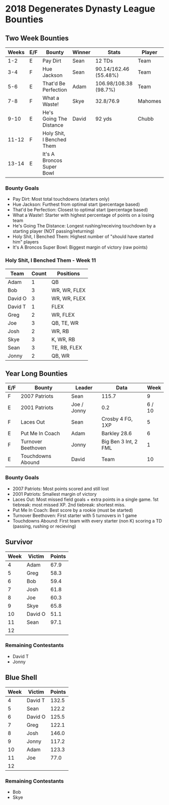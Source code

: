 # 2018 Degenerates Dynasty League Bounties

## Two Week Bounties

| Weeks | E/F | Bounty                    | Winner | Stats                  | Player  |
|-------|-----|---------------------------|--------|------------------------|---------|
|   1-2 |   E | Pay Dirt                  |   Sean |                12 TDs  |    Team |
|   3-4 |   F | Hue Jackson               |   Sean |  90.14/162.46 (55.48%) |    Team |
|   5-6 |   E | That'd Be Perfection      |   Adam |  106.98/108.38 (98.7%) |    Team |
|   7-8 |   F | What a Waste!             |   Skye |              32.8/76.9 | Mahomes |
|  9-10 |   E | He's Going The Distance   |  David |                 92 yds |   Chubb |
| 11-12 |   F | Holy Shit, I Benched Them |        |                        |         |
| 13-14 |   E | It's A Broncos Super Bowl |        |                        |         |

### Bounty Goals

  - Pay Dirt: Most total touchdowns (starters only)
  - Hue Jackson: Furthest from optimal start (percentage based)
  - That'd be Perfection: Closest to optimal start (percentage based)
  - What a Waste!: Starter with highest percentage of points on a losing team
  - He's Going The Distance: Longest rushing/receiving touchdown by a starting player (NOT passing/returning)
  - Holy Shit, I Benched Them: Highest number of "should have started him" players
  - It's A Broncos Super Bowl: Biggest margin of victory (raw points)

### Holy Shit, I Benched Them - Week 11

| Team    |  Count | Positions    |
|---------|--------|--------------|
|    Adam |      1 |           QB |
|     Bob |      3 | WR, WR, FLEX |
| David O |      3 | WR, WR, FLEX |
| David T |      1 |         FLEX |
|    Greg |      2 |     WR, FLEX |
|     Joe |      3 |   QB, TE, WR |
|    Josh |      2 |       WR, RB |
|    Skye |      3 |    K, WR, RB |
|    Sean |      3 | TE, RB, FLEX |
|   Jonny |      2 |       QB, WR |

## Year Long Bounties

| E/F | Bounty                    | Leader      | Data                  | Week   |
|-----|---------------------------|-------------|-----------------------|--------|
|   F | 2007 Patriots             |   Sean      |                 115.7 |      9 |
|   E | 2001 Patriots             | Joe / Jonny |                   0.2 | 6 / 10 |
|   F | Laces Out                 |   Sean      | Crosby      4 FG, 1XP |      5 |
|   E | Put Me In Coach           |   Adam      | Barkley          28.6 |      6 |
|   F | Turnover Beethoven        |  Jonny      | Big Ben  3 Int, 2 FML |      1 |
|   E | Touchdowns Abound         |  David      | Team                  |     10 |

### Bounty Goals

  - 2007 Patriots: Most points scored and still lost
  - 2001 Patriots: Smallest margin of victory
  - Laces Out: Most missed field goals + extra points in a single game.  1st tiebreak: most missed XP.  2nd tiebreak: shortest miss.
  - Put Me In Coach: Best score by a rookie (must be started)
  - Turnover Beethoven: First starter with 5 turnovers in 1 game
  - Touchdowns Abound: First team with every starter (non K) scoring a TD (passing, rushing or recieving)

## Survivor

| Week | Victim  | Points |
|------|---------|--------|
|    4 |    Adam |   67.9 |
|    5 |    Greg |   58.3 |
|    6 |     Bob |   59.4 |
|    7 |    Josh |   61.8 |
|    8 |     Joe |   60.3 |
|    9 |    Skye |   65.8 |
|   10 | David O |   51.1 |
|   11 |    Sean |   97.1 |
|   12 |

### Remaining Contestants

  - David T
  - Jonny

## Blue Shell

| Week | Victim  | Points |
|------|---------|--------|
|    4 | David T |  132.5 |
|    5 |    Sean |  122.2 |
|    6 | David O |  125.5 |
|    7 |    Greg |  122.1 |
|    8 |    Josh |  146.0 |
|    9 |   Jonny |  117.2 |
|   10 |    Adam |  123.3 |
|   11 |     Joe |   77.0 |
|   12 |

### Remaining Contestants

  - Bob
  - Skye
